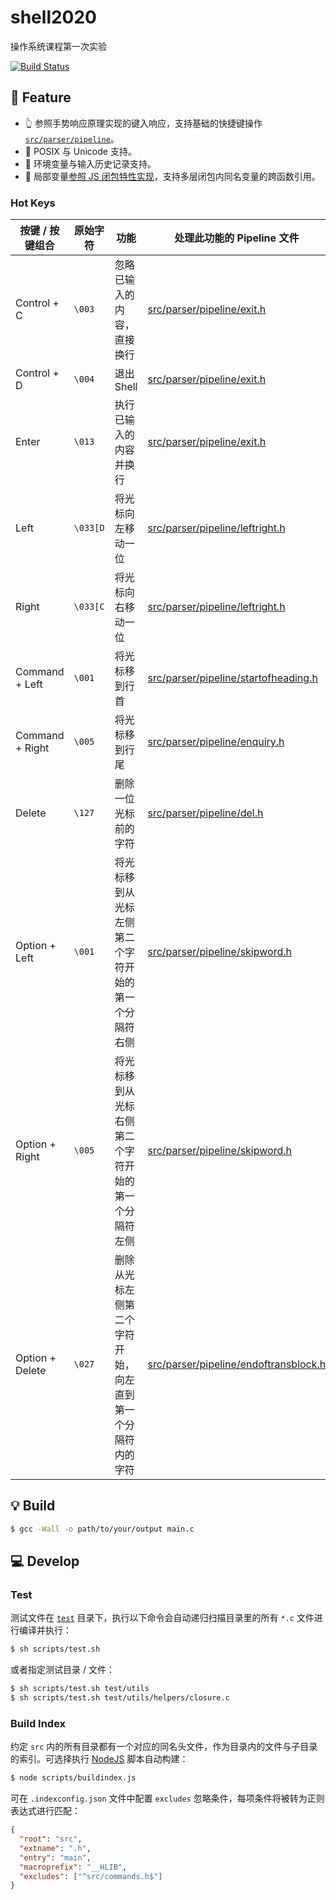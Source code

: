# shell2020

操作系统课程第一次实验

[![Build Status](https://travis-ci.com/imhele/shell2020.svg?branch=master)](https://travis-ci.com/imhele/shell2020)

## 🍕 Feature

- 👆 参照手势响应原理实现的键入响应，支持基础的快捷键操作 [`src/parser/pipeline`](https://github.com/imhele/shell2020/tree/master/src/parser/pipeline)。
- 🎨 POSIX 与 Unicode 支持。
- 🌟 环境变量与输入历史记录支持。
- 💄 局部变量[参照 JS 闭包特性实现](https://github.com/imhele/blog/issues/7)，支持多层闭包内同名变量的跨函数引用。

### Hot Keys

| 按键 / 按键组合 | 原始字符 | 功能                                                       | 处理此功能的 Pipeline 文件                                                                                                     |
| --------------- | -------- | ---------------------------------------------------------- | ------------------------------------------------------------------------------------------------------------------------------ |
| Control + C     | `\003`   | 忽略已输入的内容，直接换行                                 | [src/parser/pipeline/exit.h ](https://github.com/imhele/shell2020/tree/master/src/parser/pipeline/exit.h)                      |
| Control + D     | `\004`   | 退出 Shell                                                 | [src/parser/pipeline/exit.h ](https://github.com/imhele/shell2020/tree/master/src/parser/pipeline/exit.h)                      |
| Enter           | `\013`   | 执行已输入的内容并换行                                     | [src/parser/pipeline/exit.h ](https://github.com/imhele/shell2020/tree/master/src/parser/pipeline/exit.h)                      |
| Left            | `\033[D` | 将光标向左移动一位                                         | [src/parser/pipeline/leftright.h](https://github.com/imhele/shell2020/tree/master/src/parser/pipeline/leftright.h)             |
| Right           | `\033[C` | 将光标向右移动一位                                         | [src/parser/pipeline/leftright.h](https://github.com/imhele/shell2020/tree/master/src/parser/pipeline/leftright.h)             |
| Command + Left  | `\001`   | 将光标移到行首                                             | [src/parser/pipeline/startofheading.h](https://github.com/imhele/shell2020/tree/master/src/parser/pipeline/startofheading.h)   |
| Command + Right | `\005`   | 将光标移到行尾                                             | [src/parser/pipeline/enquiry.h](https://github.com/imhele/shell2020/tree/master/src/parser/pipeline/enquiry.h)                 |
| Delete          | `\127`   | 删除一位光标前的字符                                       | [src/parser/pipeline/del.h ](https://github.com/imhele/shell2020/tree/master/src/parser/pipeline/del.h)                        |
| Option + Left   | `\001`   | 将光标移到从光标左侧第二个字符开始的第一个分隔符右侧       | [src/parser/pipeline/skipword.h](https://github.com/imhele/shell2020/tree/master/src/parser/pipeline/skipword.h)               |
| Option + Right  | `\005`   | 将光标移到从光标右侧第二个字符开始的第一个分隔符左侧       | [src/parser/pipeline/skipword.h](https://github.com/imhele/shell2020/tree/master/src/parser/pipeline/skipword.h)               |
| Option + Delete | `\027`   | 删除从光标左侧第二个字符开始，向左直到第一个分隔符内的字符 | [src/parser/pipeline/endoftransblock.h](https://github.com/imhele/shell2020/tree/master/src/parser/pipeline/endoftransblock.h) |

## 💡 Build

```bash
$ gcc -Wall -o path/to/your/output main.c
```

## 💻 Develop

### Test

测试文件在 [`test`](https://github.com/imhele/shell2020/tree/master/test) 目录下，执行以下命令会自动递归扫描目录里的所有 `*.c` 文件进行编译并执行：

```bash
$ sh scripts/test.sh
```

或者指定测试目录 / 文件：

```bash
$ sh scripts/test.sh test/utils
$ sh scripts/test.sh test/utils/helpers/closure.c
```

### Build Index

约定 `src` 内的所有目录都有一个对应的同名头文件，作为目录内的文件与子目录的索引。可选择执行 [NodeJS](https://nodejs.org/) 脚本自动构建：

```bash
$ node scripts/buildindex.js
```

可在 `.indexconfig.json` 文件中配置 `excludes` 忽略条件，每项条件将被转为正则表达式进行匹配：

```json
{
  "root": "src",
  "extname": ".h",
  "entry": "main",
  "macroprefix": "__HLIB",
  "excludes": ["^src/commands.h$"]
}
```
